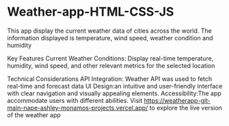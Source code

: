 # Weather-app-HTML-CSS-JS
This app display the  current weather data of cities across the world. The information displayed is temperature, wind speed, weather condition and humidity

Key Features
Current Weather Conditions: Display real-time temperature, humidity, wind speed, and other relevant metrics for the selected location

Technical  Considerations
API Integration: Weather API was used to fetch real-time and forecast data
UI Design:an intuitive and user-friendly interface with clear navigation and visually appealing elements.
Accessibility:The app accommodate users with different abilities.
Visit https://weatherapp-git-main-nape-ashley-monamos-projects.vercel.app/ to explore the live version of the weather app

